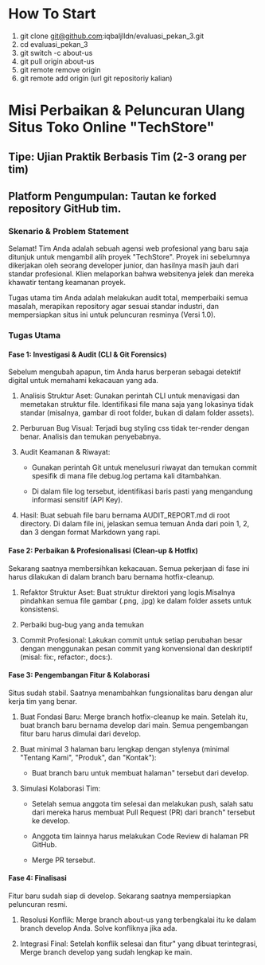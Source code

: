 # How To Start #
1. git clone git@github.com:iqbaljlldn/evaluasi_pekan_3.git
2. cd evaluasi_pekan_3
3. git switch -c about-us
4. git pull origin about-us
5. git remote remove origin
6. git remote add origin (url git repositoriy kalian)

# Misi Perbaikan & Peluncuran Ulang Situs Toko Online "TechStore"

## Tipe: Ujian Praktik Berbasis Tim (2-3 orang per tim)

## Platform Pengumpulan: Tautan ke forked repository GitHub tim.

### Skenario & Problem Statement

Selamat! Tim Anda adalah sebuah agensi web profesional yang baru saja ditunjuk untuk mengambil alih proyek "TechStore". Proyek ini sebelumnya dikerjakan oleh seorang developer junior, dan hasilnya masih jauh dari standar profesional. Klien melaporkan bahwa websitenya jelek dan mereka khawatir tentang keamanan proyek.

Tugas utama tim Anda adalah melakukan audit total, memperbaiki semua masalah, merapikan repository agar sesuai standar industri, dan mempersiapkan situs ini untuk peluncuran resminya (Versi 1.0).

### Tugas Utama
#### Fase 1: Investigasi & Audit (CLI & Git Forensics)

Sebelum mengubah apapun, tim Anda harus berperan sebagai detektif digital untuk memahami kekacauan yang ada.

1. Analisis Struktur Aset: Gunakan perintah CLI untuk menavigasi dan memetakan struktur file. Identifikasi file mana saja yang lokasinya tidak standar (misalnya, gambar di root folder, bukan di dalam folder assets).

2. Perburuan Bug Visual: Terjadi bug styling css tidak ter-render dengan benar. Analisis dan temukan penyebabnya.

3. Audit Keamanan & Riwayat:
   - Gunakan perintah Git untuk menelusuri riwayat dan temukan commit spesifik di mana file debug.log pertama kali ditambahkan.

   - Di dalam file log tersebut, identifikasi baris pasti yang mengandung informasi sensitif (API Key).

4. Hasil: Buat sebuah file baru bernama AUDIT_REPORT.md di root directory. Di dalam file ini, jelaskan semua temuan Anda dari poin 1, 2, dan 3 dengan format Markdown yang rapi.

#### Fase 2: Perbaikan & Profesionalisasi (Clean-up & Hotfix)

Sekarang saatnya membersihkan kekacauan. Semua pekerjaan di fase ini harus dilakukan di dalam branch baru bernama hotfix-cleanup.

1. Refaktor Struktur Aset: Buat struktur direktori yang logis.Misalnya pindahkan semua file gambar (.png, .jpg) ke dalam folder assets untuk konsistensi. 

2. Perbaiki bug-bug yang anda temukan

3. Commit Profesional: Lakukan commit untuk setiap perubahan besar dengan menggunakan pesan commit yang konvensional dan deskriptif (misal: fix:, refactor:, docs:).

#### Fase 3: Pengembangan Fitur & Kolaborasi

Situs sudah stabil. Saatnya menambahkan fungsionalitas baru dengan alur kerja tim yang benar.

1. Buat Fondasi Baru: Merge branch hotfix-cleanup ke main. Setelah itu, buat branch baru bernama develop dari main. Semua pengembangan fitur baru harus dimulai dari develop.

2. Buat minimal 3 halaman baru lengkap dengan stylenya (minimal "Tentang Kami", "Produk", dan "Kontak"):
   - Buat branch baru untuk membuat halaman" tersebut dari develop.
3. Simulasi Kolaborasi Tim:
   - Setelah semua anggota tim selesai dan melakukan push, salah satu dari mereka harus membuat Pull Request (PR) dari branch" tersebut ke develop.

   - Anggota tim lainnya harus melakukan Code Review di halaman PR GitHub.

   - Merge PR tersebut.

#### Fase 4: Finalisasi
Fitur baru sudah siap di develop. Sekarang saatnya mempersiapkan peluncuran resmi.

1. Resolusi Konflik: Merge branch about-us yang terbengkalai itu ke dalam branch develop Anda. Solve konfliknya jika ada.

2. Integrasi Final: Setelah konflik selesai dan fitur" yang dibuat terintegrasi, Merge branch develop yang sudah lengkap ke main.



